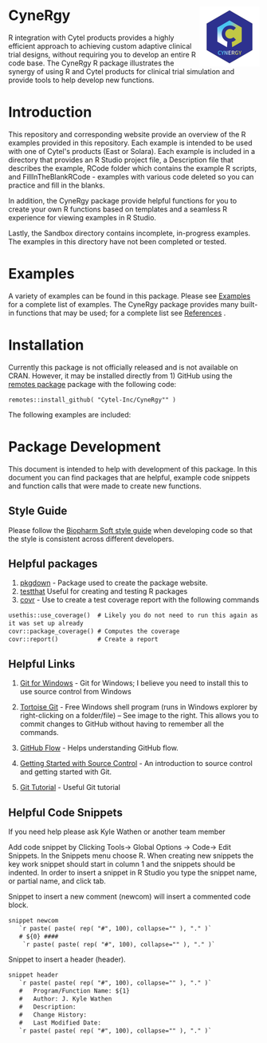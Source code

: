 # CyneRgy <a href="https://Cytel-Inc.github.io/CyneRgy/"><img src="man/figures/logo.png" align="right" height="120" /></a>

R integration with Cytel products provides a highly efficient approach to achieving custom adaptive clinical trial designs, without requiring you to develop an entire R code base. The CyneRgy R package illustrates the synergy of using R and Cytel products for clinical trial simulation and provide tools to help develop new functions.  


# Introduction 

This repository and corresponding website provide an overview of the R examples provided in this repository. Each example is intended to be used with one of Cytel's products (East or Solara).  Each example is included in a directory that provides an R Studio project file, a Description file that describes the example, RCode folder which contains the example R scripts, and FillInTheBlankRCode - examples with various code deleted so you can practice and fill in the blanks. 

In addition, the CyneRgy package provide helpful functions for you to create your own R functions based on templates and a seamless R experience for viewing examples in R Studio.   

Lastly, the Sandbox directory contains incomplete, in-progress examples. The examples in this directory have not been completed or tested. 

# Examples 
A variety of examples can be found in this package. Please see [Examples](articles/ExampleOutline.html) for a complete list of examples. The CyneRgy package provides many built-in functions that may be used; for a complete list see [References](reference/index.html) .  

# Installation 
Currently this package is not officially released and is not available on CRAN. However, it may be installed directly from 1) GitHub using the [remotes package](https://remotes.r-lib.org/) package with the following code:

```
remotes::install_github( "Cytel-Inc/CyneRgy"" )
```

The following examples are included:

# Package Development

This document is intended to help with development of this package.  In this document you can find packages that are helpful, example code snippets and function calls that were made to create new functions. 

## Style Guide 

Please follow the [Biopharm Soft style guide](https://biopharmsoftgrp.github.io/BioPharmSoftRStyleGuide/) when developing code so that the style is consistent across different developers. 

## Helpful packages
1. [pkgdown](https://pkgdown.r-lib.org/reference/build_home.html) - Package used to create the package website. 
1. [testthat](https://testthat.r-lib.org/) Useful for creating and testing R packages
1. [covr](https://covr.r-lib.org/) - Use to create a test coverage report with the following commands
 ```
usethis::use_coverage()  # Likely you do not need to run this again as it was set up already
covr::package_coverage() # Computes the coverage
covr::report()           # Create a report
```

## Helpful Links
1. [Git for Windows](https://git-for-windows.github.io/)  - Git for Windows; I believe you need to install this to use source control from Windows
3. [Tortoise Git](https://tortoisegit.org/) - Free Windows shell program (runs in Windows explorer by right-clicking on a folder/file) – See image to the right.  This allows you to commit changes to GitHub without having to remember all the commands. 
2. [GitHub Flow](https://guides.github.com/introduction/flow/) - Helps understanding GitHub flow.

4. [Getting Started with Source Control](https://git-scm.com/book/en/v1/Getting-Started-About-Version-Control) - An introduction to source control and getting started with Git.
5. [Git Tutorial](https://backlog.com/git-tutorial/) - Useful Git tutorial 




## Helpful Code Snippets
If you need help please ask Kyle Wathen or another team member

Add code snippet by Clicking Tools-> Global Options -> Code-> Edit Snippets.  In the Snippets menu choose R.  When creating new snippets the key work snippet should start in column 1 and the snippets should be indented.  In order to insert a snippet in R Studio you type the snippet name, or partial name, and click tab. 


Snippet to insert a new comment (newcom) will insert a commented code block.

 ```
snippet newcom
    `r paste( paste( rep( "#", 100), collapse="" ), "." )`
    # ${0} ####
     `r paste( paste( rep( "#", 100), collapse="" ), "." )`
```

Snippet to insert a header (header).

```
snippet header
   `r paste( paste( rep( "#", 100), collapse="" ), "." )`
   #   Program/Function Name: ${1}
   #   Author: J. Kyle Wathen
   #   Description:
   #   Change History:
   #   Last Modified Date:
   `r paste( paste( rep( "#", 100), collapse="" ), "." )`
```

